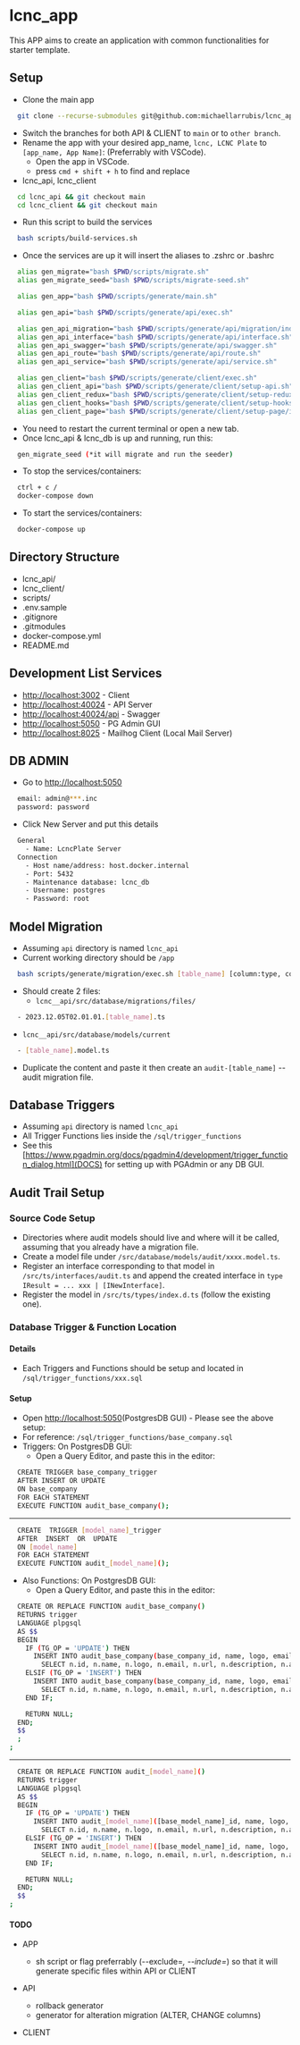 # lcnc_app

This APP aims to create an application with common functionalities for starter template.

## Setup
- Clone the main app
```bash
  git clone --recurse-submodules git@github.com:michaellarrubis/lcnc_app.git
```
- Switch the branches for both API & CLIENT to `main` or to `other branch`.
- Rename the app with your desired app_name, `lcnc, LCNC Plate` to `[app_name, App Name]`: (Preferrably with VSCode).
  - Open the app in VSCode.
  - press `cmd + shift + h` to find and replace
- lcnc_api, lcnc_client
```bash
  cd lcnc_api && git checkout main
  cd lcnc_client && git checkout main
```
- Run this script to build the services
```bash
  bash scripts/build-services.sh
```
- Once the services are up it will insert the aliases to .zshrc or .bashrc
```bash
  alias gen_migrate="bash $PWD/scripts/migrate.sh"
  alias gen_migrate_seed="bash $PWD/scripts/migrate-seed.sh"

  alias gen_app="bash $PWD/scripts/generate/main.sh"

  alias gen_api="bash $PWD/scripts/generate/api/exec.sh"

  alias gen_api_migration="bash $PWD/scripts/generate/api/migration/index.sh"
  alias gen_api_interface="bash $PWD/scripts/generate/api/interface.sh"
  alias gen_api_swagger="bash $PWD/scripts/generate/api/swagger.sh"
  alias gen_api_route="bash $PWD/scripts/generate/api/route.sh"
  alias gen_api_service="bash $PWD/scripts/generate/api/service.sh"

  alias gen_client="bash $PWD/scripts/generate/client/exec.sh"
  alias gen_client_api="bash $PWD/scripts/generate/client/setup-api.sh"
  alias gen_client_redux="bash $PWD/scripts/generate/client/setup-redux/index.sh"
  alias gen_client_hooks="bash $PWD/scripts/generate/client/setup-hooks/index.sh"
  alias gen_client_page="bash $PWD/scripts/generate/client/setup-page/index.sh"
```
- You need to restart the current terminal or open a new tab.
- Once lcnc_api & lcnc_db is up and running, run this:
```bash
  gen_migrate_seed (*it will migrate and run the seeder)
```
- To stop the services/containers:
```bash
  ctrl + c /
  docker-compose down
```
- To start the services/containers:
```bash
  docker-compose up
```

## Directory Structure
- lcnc_api/
- lcnc_client/
- scripts/
- .env.sample
- .gitignore
- .gitmodules
- docker-compose.yml
- README.md


## Development List Services

- [http://localhost:3002](http://localhost:3002) - Client
- [http://localhost:40024](http://localhost:40024) - API Server
- [http://localhost:40024/api](http://localhost:40024/api) - Swagger
- [http://localhost:5050](http://localhost:5050) - PG Admin GUI
- [http://localhost:8025](http://localhost:8025) - Mailhog Client (Local Mail Server)

## DB ADMIN
- Go to [http://localhost:5050](http://localhost:5050)
```bash
  email: admin@***.inc
  password: password
```
- Click New Server and put this details
```bash
  General
    - Name: LcncPlate Server
  Connection
    - Host name/address: host.docker.internal
    - Port: 5432
    - Maintenance database: lcnc_db
    - Username: postgres
    - Password: root
```

## Model Migration
- Assuming `api` directory is named `lcnc_api`
- Current working directory should be `/app`
```bash
  bash scripts/generate/migration/exec.sh [table_name] [column:type, column:type ...]
```
- Should create 2 files:
  - `lcnc__api/src/database/migrations/files/`
```bash
  - 2023.12.05T02.01.01.[table_name].ts
```
  - `lcnc__api/src/database/models/current`
```bash
  - [table_name].model.ts
```
- Duplicate the content and paste it then create an `audit-[table_name]` -- audit migration file.

## Database Triggers
- Assuming `api` directory is named `lcnc_api`
- All Trigger Functions lies inside the `/sql/trigger_functions`
- See this [https://www.pgadmin.org/docs/pgadmin4/development/trigger_function_dialog.html](DOCS) for setting up with PGAdmin or any DB GUI. 

## Audit Trail Setup

### Source Code Setup
- Directories where audit models should live and where will it be called, assuming that you already have a migration file.
- Create a model file under  `/src/database/models/audit/xxxx.model.ts`.
- Register an interface corresponding to that model in `/src/ts/interfaces/audit.ts` and append the created interface in `type IResult = ... xxx | [INewInterface]`.
- Register the model in `/src/ts/types/index.d.ts` (follow the existing one).

### Database Trigger & Function Location
#### Details
- Each Triggers and Functions should be setup and located in `/sql/trigger_functions/xxx.sql`

#### Setup
- Open [http://localhost:5050](http://localhost:5050)(PostgresDB GUI) - Please see the above setup:
- For reference: `/sql/trigger_functions/base_company.sql`
- Triggers: On PostgresDB GUI:
	- Open a Query Editor, and paste this in the editor:
```bash
  CREATE TRIGGER base_company_trigger
  AFTER INSERT OR UPDATE
  ON base_company
  FOR EACH STATEMENT
  EXECUTE FUNCTION audit_base_company();
```
----
```bash
  CREATE  TRIGGER [model_name]_trigger
  AFTER  INSERT  OR  UPDATE
  ON [model_name]
  FOR EACH STATEMENT
  EXECUTE FUNCTION audit_[model_name]();
```
- Also Functions: On PostgresDB GUI:
	- Open a Query Editor, and paste this in the editor:
```bash
  CREATE OR REPLACE FUNCTION audit_base_company()
  RETURNS trigger
  LANGUAGE plpgsql
  AS $$
  BEGIN
    IF (TG_OP = 'UPDATE') THEN
      INSERT INTO audit_base_company(base_company_id, name, logo, email, url, description, address, phone_no, report_email, sender_email, social_media, created_by, updated_by, deleted_by)
        SELECT n.id, n.name, n.logo, n.email, n.url, n.description, n.address, n.phone_no, n.report_email, n.sender_email, n.social_media, n.created_by, n.updated_by, n.deleted_by;
    ELSIF (TG_OP = 'INSERT') THEN
      INSERT INTO audit_base_company(base_company_id, name, logo, email, url, description, address, phone_no, report_email, sender_email, social_media, created_by, updated_by, deleted_by)
        SELECT n.id, n.name, n.logo, n.email, n.url, n.description, n.address, n.phone_no, n.report_email, n.sender_email, n.social_media, n.created_by, n.updated_by, n.deleted_by;
    END IF;

    RETURN NULL;
  END;
  $$
  ;
;
```
---
```bash
  CREATE OR REPLACE FUNCTION audit_[model_name]()
  RETURNS trigger
  LANGUAGE plpgsql
  AS $$
  BEGIN
    IF (TG_OP = 'UPDATE') THEN
      INSERT INTO audit_[model_name]([base_model_name]_id, name, logo, email, url, description, address, phone_no, report_email, sender_email, social_media, created_by, updated_by, deleted_by)
        SELECT n.id, n.name, n.logo, n.email, n.url, n.description, n.address, n.phone_no, n.report_email, n.sender_email, n.social_media, n.created_by, n.updated_by, n.deleted_by;
    ELSIF (TG_OP = 'INSERT') THEN
      INSERT INTO audit_[model_name]([base_model_name]_id, name, logo, email, url, description, address, phone_no, report_email, sender_email, social_media, created_by, updated_by, deleted_by)
        SELECT n.id, n.name, n.logo, n.email, n.url, n.description, n.address, n.phone_no, n.report_email, n.sender_email, n.social_media, n.created_by, n.updated_by, n.deleted_by;
    END IF;

    RETURN NULL;
  END;
  $$
;
```

#### TODO
- APP 
  - sh script or flag preferrably (--exclude=*, --include=*) so that it will generate specific files within API or CLIENT

- API
  - rollback generator
  - generator for alteration migration (ALTER, CHANGE columns)

- CLIENT
